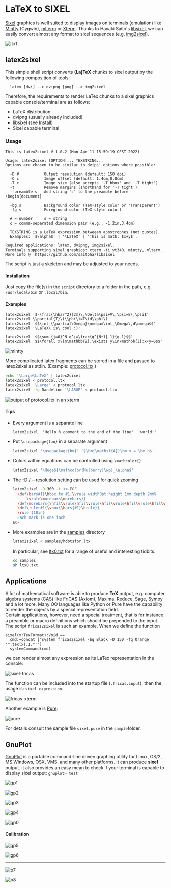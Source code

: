 # LaTeX to SIXEL

[Sixel](https://en.wikipedia.org/wiki/Sixel) graphics is well suited to display images  on terminals (emulation) like [Mintty](https://mintty.github.io/) (Cygwin), [mlterm](http://mlterm.sourceforge.net/) or [Xterm](http://invisible-island.net/xterm/). Thanks to Hayaki Saito's [libsixel](http://saitoha.github.io/libsixel/), we can easily convert almost any format to sixel sequences (e.g. [img2sixel](http://saitoha.github.io/libsixel/#img2sixel)). 

![ltx1](img/ltx1.PNG)

## latex2sixel
This simple shell script converts **(La)TeX** chunks to sixel output by the following composition of tools:
```
  latex [dvi] --> dvipng [png] --> img2sixel
```
Therefore, the requirements to render LaTex chunks to a sixel graphics capable console/terminal are as follows:

* LaTeX distribution 
* dvipng (usually already included)
* libsixel (see [Install](http://saitoha.github.io/libsixel/#install))
* Sixel capable terminal

### Usage

```
This is latex2sixel V 1.0.2 (Mon Apr 11 15:59:19 CEST 2022)

Usage: latex2sixel [OPTION]... TEXSTRING...
Options are chosen to be similar to dvips' options where possible:

  -D #           Output resolution (default: 150 dpi)
  -O c           Image offset (default: 1.4cm,0.8cm)
  -T c           Image size (also accepts '-T bbox' and '-T tight')
  -t             Remove margins (shorthand for '-T tight')
  --preamble s   Add string 's' to the preamble before \begin{document}

  -bg s          Background color (TeX-style color or 'Transparent')
  -fg s          Foreground color (TeX-style color)

  # = number     s = string
  c = comma-separated dimension pair (e.g., -1.2in,3.4cm)

  TEXSTRING is a LaTeX expression betweeen apostrophes (not quotes).
  Examples: '$\alpha$' | '\LaTeX' | 'This is math: $x+y$'.

Required applications: latex, dvipng, img2sixel.
Terminals supporting sixel graphics: xterm -ti vt340, mintty, mlterm.
More info @  https://github.com/saitoha/libsixel
```

The script is just a skeleton and may be adjusted to your needs. 

#### Installation
Just copy the file(s) in the `script` directory to a folder in the path,
e.g. `/usr/local/bin` or `.local/bin`.

#### Examples
```
latex2sixel '$-\frac{\hbar^2}{2m}\,\Delta\psi+V\,\psi=E\,\psi$'
latex2sixel \\partial{T}\(\\phi\)=T\(d\\phi\)
latex2sixel '$$\int_{\partial\Omega}\omega=\int_\Omega\,d\omega$$'
latex2sixel '\LaTeX\ is\ cool :)'

latex2sixel '$$\sum_{j=0}^N q^j=\frac{q^{N+1}-1}{q-1}$$'
latex2sixel '$$\forall x\in\mathbb{Z},\exists y\in\mathbb{Z}:x+y=0$$'
```

![mintty](img/mintty.PNG)

More complicated latex fragments can be stored in a file and passed to
latex2sixel as stdin. (Example: [protocol.ltx](samples/protocol.ltx).)

```bash
echo '\Large\LaTeX' | latex2sixel
latex2sixel < protocol.ltx
latex2sixel '\Large' < protocol.ltx
latex2sixel -fg Dandelion '\LARGE' < protocol.ltx
```

![output of protocol.ltx in an xterm ](img/xterm.png)

#### Tips

* Every argument is a separate line
  ```
  latex2sixel  'Hello % comment to the end of the line'  'world!'
  ```

* Put `\usepackage{foo}` in a separate argument

  ``` bash
  latex2sixel '\usepackage{bm}' '$\bm{\mathsf{A}}\bm x = \bm b$'
  ```

* Colors within equations can be controlled using `\mathcolor{}` 

  ``` bash
  latex2sixel '\Huge${\mathcolor{Mulberry}\wp}_\alpha$'
  ```

* The -D / --resolution setting can be used for quick zooming

  ```bash
  latex2sixel -D 300 -t <<-EOF
	\def\bars#1{\hbox to #1{\vrule width0pt height 1mm depth 2mm%
		\vrule\morebars\morebars}}
	\def\morebars{\hfil\vrule\hfil\vrule\hfil\vrule\hfil\vrule\hfil\vrule}
	\def\ruler#1{\vbox{\bars{#1}\hrule}}
	\ruler{10in}
	Each mark is one inch
  EOF
  ```

* More examples are in the [samples](samples/) directory

  ```bash
  latex2sixel < samples/hdotsfor.ltx
  ```
  In particular, see [ltx0.txt](samples/ltx0.txt) for a range of
  useful and interesting tidbits.

  ```bash
  cd samples
  sh ltx0.txt
  ```


## Applications

A lot of mathematical software is able to produce **TeX** output, e.g. computer algebra systems ([CAS](https://en.wikipedia.org/wiki/Computer_algebra_system)) like FriCAS (Axiom), Maxima, Reduce, Sage, Sympy and a lot more. Many OO languages like Python or Pure have the capability to render the objects by a special representation field.  
Certain applications, however, need a special treatment, that is for instance a preamble or macro definitions which should be prepended to the input. The script `fricas2sixel` is such an example. When we define the function
```
sixel(x:TexFormat):Void ==
  cmd:=concat ["system fricas2sixel -bg Black -D 150 -fg Orange '",tex(x).1,"'"]
  systemCommand(cmd)
```
we can render almost any expression as its LaTex representation in the console:

![sixel-fricas](img/fricas1.PNG)

The function can be included into the startup file (`.fricas.input`), then the usage is: `sixel expression`.

![fricas-xterm](img/Selection_004.png)

Another example is [Pure](https://agraef.github.io/pure-lang/):

![pure](img/pure_sixel.png)

For details consult the sample file `sixel.pure` in the `sample`folder.

## GnuPlot
[GnuPlot](http://gnuplot.info/) is a portable command-line driven graphing utility for 
Linux, OS/2, MS Windows, OSX, VMS, and many other platforms. It can produce **sixel**
output. It also provides an easy mean to check if your terminal is capable to display
sixel output: `gnuplot> test`

![gp1](img/gp1.PNG)

![gp2](img/gp2.PNG)

![gp3](img/gp3.PNG)

![gp4](img/gp4.PNG)

![gp0](img/gnuplot_test.PNG)

#### Calibration

![gp5](img/calibrate.PNG)

![gp6](img/2.PNG)

---

![p7](img/l2x.PNG)

![p8](img/l2x2.png)

